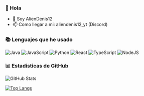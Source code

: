 ### 👋 Hola
- 🚀 Soy AlienDenis12
- 📫 Como llegar a mi: aliendenis12_yt (Discord)


### 📚 Lenguajes que he usado
  ![Java](https://img.shields.io/badge/Code-Java-blue?logo=java)
  ![JavaScript](https://img.shields.io/badge/Code-JavaScript-blue?logo=javascript)
  ![Python](https://img.shields.io/badge/Code-Python-blue?logo=python)
  ![React](https://img.shields.io/badge/Code-React-informational?style=flat&color=informational&logo=react)
  ![TypeScript](https://img.shields.io/badge/Code-TypeScript-informational?style=flat&color=informational&logo=typescript)
  ![NodeJS](https://img.shields.io/badge/Code-NodeJS-informational?style=flat&color=informational&logo=node.js)


### 📊 Estadísticas de GitHub

![GitHub Stats](https://github-readme-stats.vercel.app/api?username=AlienDenis12&theme=dark)

[![Top Langs](https://github-readme-stats.vercel.app/api/top-langs/?username=AlienDenis12&theme=dark&layout=compact)](https://github.com/anuraghazra/github-readme-stats)

<!--
**AlienDenis12/AlienDenis12** is a ✨ _special_ ✨ repository because its `README.md` (this file) appears on your GitHub profile.

Here are some ideas to get you started:

- 🔭 I’m currently working on ...
- 🌱 I’m currently learning ...
- 👯 I’m looking to collaborate on ...
- 🤔 I’m looking for help with ...
- 💬 Ask me about ...
- 📫 How to reach me: ...
- 😄 Pronouns: ...
- ⚡ Fun fact: ...
-->
